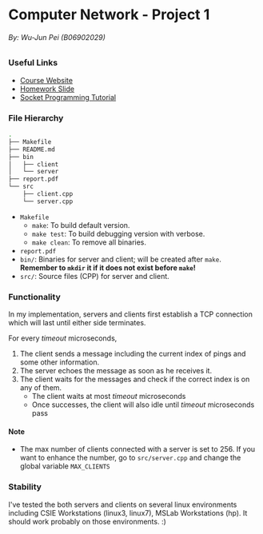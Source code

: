 # Computer Network - Project 1

###### By: Wu-Jun Pei (B06902029)

### Useful Links

-   [Course Website](http://www.cmlab.csie.ntu.edu.tw/~chenyuyang/CN2019/index.html)
-   [Homework Slide](https://docs.google.com/presentation/d/1toXtMTSF8mPQRnFbcPQ5dSing_Kc_t1TgNTG2lIXqM4/edit?fbclid=IwAR2mpz8lMtRq5f7Ekw03IumdNozT0mNjLVXxCQ1PPzK-trKwGPAnVM_3ypU#slide=id.g64a74a8606_0_0)
-   [Socket Programming Tutorial](https://drive.google.com/drive/folders/1y8WdP8Q3UjaukFEr51jMZkRs35qiOlEr)


### File Hierarchy

```bash
.
├── Makefile
├── README.md
├── bin
│   ├── client
│   └── server
├── report.pdf
└── src
    ├── client.cpp
    └── server.cpp
```

-   `Makefile`
    -   `make`: To build default version.
    -   `make test`: To build debugging version with verbose.
    -   `make clean`: To remove all binaries.
-   `report.pdf`
-   `bin/`: Binaries for server and client; will be created after `make`.
    **Remember to `mkdir` it if it does not exist before `make`!**
-   `src/`: Source files (CPP) for server and client.

### Functionality

In my implementation, servers and clients first establish a TCP connection which will last until either side terminates.

For every *timeout* microseconds,

1.  The client sends a message including the current index of pings and some other information.
2.  The server echoes the message as soon as he receives it.
3.  The client waits for the messages and check if the correct index is on any of them.
    -   The client waits at most *timeout* microseconds
    -   Once successes, the client will also idle until *timeout* microseconds pass

#### Note

-   The max number of clients connected with a server is set to 256. If you want to enhance the number, go to `src/server.cpp` and change the global variable `MAX_CLIENTS`

### Stability

I've tested the both servers and clients on several linux environments including CSIE Workstations (linux3, linux7), MSLab Workstations (hp). It should work probably on those environments. :)